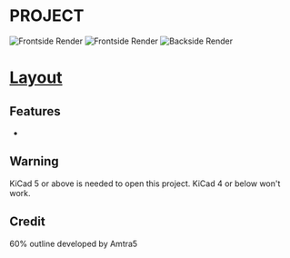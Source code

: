 # PROJECT


![Frontside Render]()
![Frontside Render]()
![Backside Render]()
# [Layout]()

## Features
*

## Warning
KiCad 5 or above is needed to open this project. KiCad 4 or below won't work.

## Credit
60% outline developed by Amtra5
